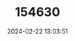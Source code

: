 ---
title: "154630"
category: "Canthigaster inframacula"
draft: false
date: 2024-02-22 13:03:51
languages:
  Japanese: ["Hokuro-kinchakufugu"]
---